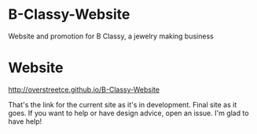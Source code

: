 # B-Classy-Website
Website and promotion for B Classy, a jewelry making business

Website
=======
http://overstreetce.github.io/B-Classy-Website

That's the link for the current site as it's in development. Final site as it goes. If you want to help or have design advice, open an issue. I'm glad to have help!
